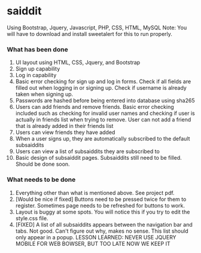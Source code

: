 # saiddit
Using Bootstrap, Jquery, Javascript, PHP, CSS, HTML, MySQL
Note: You will have to download and install sweetalert for this to run properly.
### What has been done
1. UI layout using HTML, CSS, Jquery, and Bootstrap
2. Sign up capability
3. Log in capability
4. Basic error checking for sign up and log in forms. Check if all fields are filled out when logging in or signing up. Check if username is already taken when signing up.
5. Passwords are hashed before being entered into database using sha265
6. Users can add friends and remove friends. Basic error checking included such as checking for invalid user names and checking if user is actually in friends list when trying to remove. User can not add a friend that is already added in their friends list
7. Users can view friends they have added
8. When a user signs up, they are automatically subscribed to the default subsaiddits
9. Users can view a list of subsaiddits they are subscribed to
10. Basic design of subsaiddit pages. Subsaiddits still need to be filled. Should be done soon.


### What needs to be done
1. Everything other than what is mentioned above. See project pdf.
2. [Would be nice if fixed] Buttons need to be pressed twice for them to register. Sometimes page needs to be refreshed for   buttons to work.
3. Layout is buggy at some spots. You will notice this if you try to edit the style.css file.
4. [FIXED] A list of all subsaiddits appears between the navigation bar and tabs. Not good. Can't figure out why, makes no sense. This list should only appear in a popup. LESSON LEARNED: NEVER USE JQUERY MOBILE FOR WEB BOWSER, BUT TOO LATE NOW WE KEEP IT 



